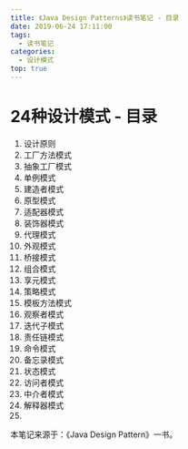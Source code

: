 ```yaml
---
title: 《Java Design Patterns》读书笔记 - 目录
date: 2019-06-24 17:11:00
tags: 
  - 读书笔记
categories:
  - 设计模式
top: true
---
```


# 24种设计模式 - 目录

1. 设计原则
2. 工厂方法模式
3. 抽象工厂模式
4. 单例模式
5. 建造者模式
6. 原型模式
7. 适配器模式
8. 装饰器模式
9. 代理模式
10. 外观模式
11. 桥接模式
12. 组合模式
13. 享元模式
14. 策略模式
15. 模板方法模式
16. 观察者模式
17. 迭代子模式
18. 责任链模式
19. 命令模式
20. 备忘录模式
21. 状态模式
22. 访问者模式
23. 中介者模式
24. 解释器模式
25. 

本笔记来源于：《Java Design Pattern》一书。
